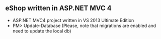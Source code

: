 eShop written in ASP.NET MVC 4
------------------------------

* ASP.NET MVC4 project written in VS 2013 Ultimate Edition
* PM> Update-Database (Please, note that migrations are enabled and need to update the local db)
